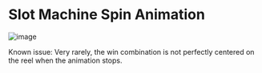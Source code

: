 # Slot Machine Spin Animation

![image](https://github.com/user-attachments/assets/31854160-25e4-41c1-b568-c8a3e2792dd4)

Known issue: Very rarely, the win combination is not perfectly centered on the reel when the animation stops.
